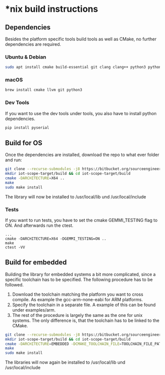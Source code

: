 # \*nix build instructions
## Dependencies
Besides the platform specific tools build tools as well as CMake, no further dependencies are required.
### Ubuntu & Debian
```bash
sudo apt install cmake build-essential git clang clang++ python3 python3-pip
```
### macOS
```bash
brew install cmake llvm git python3
```
### Dev Tools
If you want to use the dev tools under tools, you also have to install python dependencies.
```bash
pip install pyserial
```
## Build for OS
Once the dependencies are installed, download the repo to what ever folder and run:
```bash
git clone --recurse-submodules -j8 https://bitbucket.org/sourceengineers/iot-scope-target.git
mkdir iot-scope-target/build && cd iot-scope-target/build 
cmake -DARCHITECTURE=X64 ..
make
sudo make install
```
The library will now be installed to /usr/local/lib und /usr/local/include
### Tests
If you want to run tests, you have to set the cmake GEMMI_TESTING flag to ON. And afterwards run the ctest.
```
...
cmake -DARCHITECTURE=X64 -DGEMMI_TESTING=ON ..
make
ctest -VV
``` 
## Build for embedded
Building the library for embedded systems a bit more complicated, since a specific toolchain has to be specified.
The following procedure has to be followed.

1. Download the toolchain matching the platform you want to cross compile. As example the gcc-arm-none-eabi for ARM platforms.
2. Specify the toolchain in a separate file. A example of this can be found under examples/arm.
3. The rest of the procedure is largely the same as the one for unix systems. The only difference is, that the toolchain has to be linked to the CMake.
```bash
git clone --recurse-submodules -j8 https://bitbucket.org/sourceengineers/iot-scope-target.git
mkdir iot-scope-target/build && cd iot-scope-target/build 
cmake -DARCHITECTURE=EMBEDDED -DCMAKE_TOOLCHAIN_FILE=TOOLCHAIN_FILE_PATH -DCMAKE_C_FLAGS="COMPILER_FLAGS" ..
make
sudo make install
```
The libraries will now again be installed to /usr/local/lib und /usr/local/include

